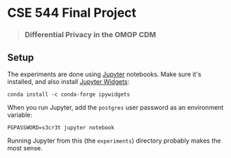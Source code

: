 # CSE 544 Final Project
> ### Differential Privacy in the OMOP CDM

## Setup

The experiments are done using [Jupyter](http://jupyter.org/) notebooks. Make sure it's installed, and also
install [Jupyter Widgets](https://ipywidgets.readthedocs.io/en/latest/user_install.html):

```
conda install -c conda-forge ipywidgets
```

When you run Jupyter, add the `postgres` user password as an environment variable:

```
PGPASSWORD=s3cr3t jupyter notebook
```

Running Jupyter from this (the `experiments`) directory probably makes the most sense.
